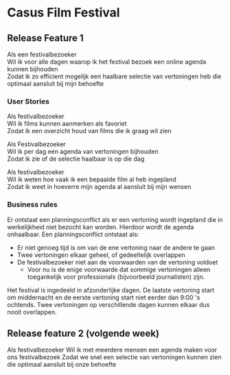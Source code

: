 # Casus Film Festival

## Release Feature 1

Als een festivalbezoeker  
Wil ik voor alle dagen waarop ik het festival bezoek een online agenda kunnen bijhouden  
Zodat ik zo efficient mogelijk een haalbare selectie van vertoningen heb die optimaal aansluit bij mijn behoefte

### User Stories 

Als festivalbezoeker  
Wil ik films kunnen aanmerken als favoriet  
Zodat ik een overzicht houd van films die ik graag wil zien

Als Festivalbezoeker  
Wil ik per dag een agenda van vertoningen bijhouden   
Zodat ik zie of de selectie haalbaar is op die dag

Als festivalbezoeker  
Wil ik weten hoe vaak ik een bepaalde film al heb ingepland  
Zodat ik weet in hoeverre mijn agenda al aansluit bij mijn wensen

### Business rules

Er ontstaat een planningsconflict als er een vertoning wordt ingepland die in werkelijkheid niet bezocht kan worden. Hierdoor wordt de agenda onhaalbaar. Een planningsconflict ontstaat als:

- Er niet genoeg tijd is om van de ene vertoning naar de andere te gaan
- Twee vertoningen elkaar geheel, of gedeeltelijk overlappen
- De festivalbezoeker niet aan de voorwaarden van de vertoning voldoet
  - Voor nu is de enige voorwaarde dat sommige vertoningen alleen toegankelijk voor professionals (bijvoorbeeld journalisten) zijn.  

Het festival is ingedeeld in afzonderlijke dagen. De laatste vertoning start om middernacht en de eerste vertoning start niet eerder dan 9:00 's ochtends. Twee vertoningen op verschillende dagen kunnen elkaar dus nooit overlappen.


## Release feature 2 (volgende week)

Als festivalbezoeker
Wil ik met meerdere mensen een agenda maken voor ons festivalbezoek
Zodat we snel een selectie van vertoningen kunnen zien die optimaal aansluit bij onze behoefte